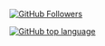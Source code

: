 <!-- # My-animations
Hey!
I am againzeenox.
You'll find all my animation codes HERE!
I use ManimCE to animate stuff.
It's a free-to-use Python library created by Grant Sanderson a.k.a. 3Blue1Brown.
I use Python because it's the only programming language I know. 
BYE! -->


[![GitHub Followers](https://img.shields.io/github/followers/againzeenox?label=GitHub%20followers&style=social)](https://github.com/againzeenox)

[![GitHub top language](https://img.shields.io/github/languages/top/againzeenox/My-animations)](https://github.com/againzeenox/Project)


